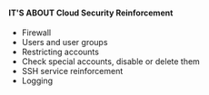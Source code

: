 #### IT'S ABOUT Cloud Security Reinforcement
- Firewall
- Users and user groups
- Restricting accounts
- Check special accounts, disable or delete them
- SSH service reinforcement
- Logging

